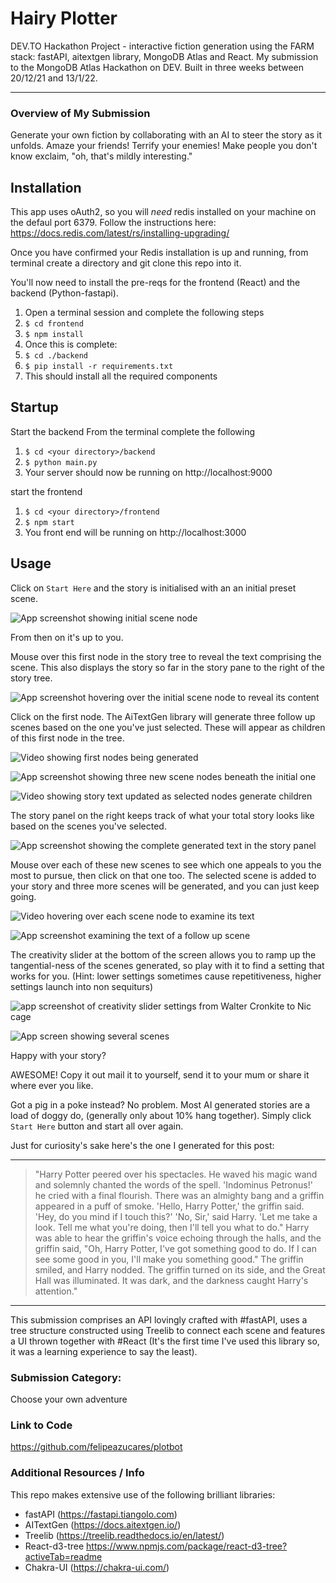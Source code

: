 # Hairy Plotter

DEV.TO Hackathon Project - interactive fiction generation using the FARM stack: fastAPI, aitextgen library, MongoDB Atlas and React.
My submission to the MongoDB Atlas Hackathon on DEV. Built in three weeks between 20/12/21 and 13/1/22.

---

### Overview of My Submission

Generate your own fiction by collaborating with an AI to steer the story as it unfolds. Amaze your friends! Terrify your enemies! Make people you don't know exclaim, "oh, that's mildly interesting."

## Installation

This app uses oAuth2, so you will _need_ redis installed on your machine on the defaul port 6379. Follow the instructions here: https://docs.redis.com/latest/rs/installing-upgrading/

Once you have confirmed your Redis installation is up and running, from terminal create a directory and git clone this repo into it.

You'll now need to install the pre-reqs for the frontend (React) and the backend (Python-fastapi).

1. Open a terminal session and complete the following steps
2. `$ cd frontend`
3. `$ npm install`
4. Once this is complete:
5. `$ cd ./backend`
6. `$ pip install -r requirements.txt`
7. This should install all the required components

## Startup

Start the backend
From the terminal complete the following

1. `$ cd <your directory>/backend`
2. `$ python main.py`
3. Your server should now be running on http://localhost:9000

start the frontend

1. `$ cd <your directory>/frontend`
2. `$ npm start`
3. You front end will be running on http://localhost:3000

## Usage

Click on `Start Here` and the story is initialised with an an initial preset scene.

![App screenshot showing initial scene node](https://dev-to-uploads.s3.amazonaws.com/uploads/articles/v7vvuwmf45ushce0mna9.png)

From then on it's up to you.

Mouse over this first node in the story tree to reveal the text comprising the scene. This also displays the story so far in the story pane to the right of the story tree.

![App screenshot hovering over the initial scene node to reveal its content](https://dev-to-uploads.s3.amazonaws.com/uploads/articles/9pbuglapy5jdkotmwh8t.png)

Click on the first node. The AiTextGen library will generate three follow up scenes based on the one you've just selected. These will appear as children of this first node in the tree.

![Video showing first nodes being generated](https://dev-to-uploads.s3.amazonaws.com/uploads/articles/sy61lrrl4uz0mmb4w9fm.gif)

![App screenshot showing three new scene nodes beneath the initial one](https://dev-to-uploads.s3.amazonaws.com/uploads/articles/b68hap371i9iiw3zfij6.png)

![Video showing story text updated as selected nodes generate children](https://dev-to-uploads.s3.amazonaws.com/uploads/articles/wnk42kct8ota5r1z9dh5.gif)

The story panel on the right keeps track of what your total story looks like based on the scenes you've selected.

![App screenshot showing the complete generated text in the story panel](https://dev-to-uploads.s3.amazonaws.com/uploads/articles/98h9gvt2r5vkmn8wpafb.png)

Mouse over each of these new scenes to see which one appeals to you the most to pursue, then click on that one too. The selected scene is added to your story and three more scenes will be generated, and you can just keep going.

![Video hovering over each scene node to examine its text](https://dev-to-uploads.s3.amazonaws.com/uploads/articles/n9c1htyh0dqf9b7x28jo.gif)

![App screenshot examining the text of a follow up scene](https://dev-to-uploads.s3.amazonaws.com/uploads/articles/7w0lzik1cd3vc57rquag.png)

The creativity slider at the bottom of the screen allows you to ramp up the tangential-ness of the scenes generated, so play with it to find a setting that works for you. (Hint: lower settings sometimes cause repetitiveness, higher settings launch into non sequiturs)

![app screenshot of creativity slider settings from Walter Cronkite to Nic cage](https://dev-to-uploads.s3.amazonaws.com/uploads/articles/suhr0mkrwszk9hthmxu0.png)

![App screen showing several scenes](https://dev-to-uploads.s3.amazonaws.com/uploads/articles/vw4u6rro9nvwg4vdzw3v.png)

Happy with your story?

AWESOME! Copy it out mail it to yourself, send it to your mum or share it where ever you like.

Got a pig in a poke instead? No problem. Most AI generated stories are a load of doggy do, (generally only about 10% hang together). Simply click `Start Here` button and start all over again.

Just for curiosity's sake here's the one I generated for this post:

---

> "Harry Potter peered over his spectacles. He waved his magic wand and solemnly chanted the words of the spell. 'Indominus Petronus!' he cried with a final flourish. There was an almighty bang and a griffin appeared in a puff of smoke. 'Hello, Harry Potter,' the griffin said. 'Hey, do you mind if I touch this?' 'No, Sir,' said Harry. 'Let me take a look. Tell me what you're doing, then I'll tell you what to do." Harry was able to hear the griffin's voice echoing through the halls, and the griffin said, "Oh, Harry Potter, I've got something good to do. If I can see some good in you, I'll make you something good." The griffin smiled, and Harry nodded. The griffin turned on its side, and the Great Hall was illuminated. It was dark, and the darkness caught Harry's attention."

---

This submission comprises an API lovingly crafted with #fastAPI, uses a tree structure constructed using Treelib to connect each scene and features a UI thrown together with #React (It's the first time I've used this library so, it was a learning experience to say the least).

### Submission Category:

Choose your own adventure

### Link to Code

https://github.com/felipeazucares/plotbot

### Additional Resources / Info

This repo makes extensive use of the following brilliant libraries:

- fastAPI (https://fastapi.tiangolo.com)
- AITextGen (https://docs.aitextgen.io/)
- Treelib (https://treelib.readthedocs.io/en/latest/)
- React-d3-tree https://www.npmjs.com/package/react-d3-tree?activeTab=readme
- Chakra-UI (https://chakra-ui.com/)
